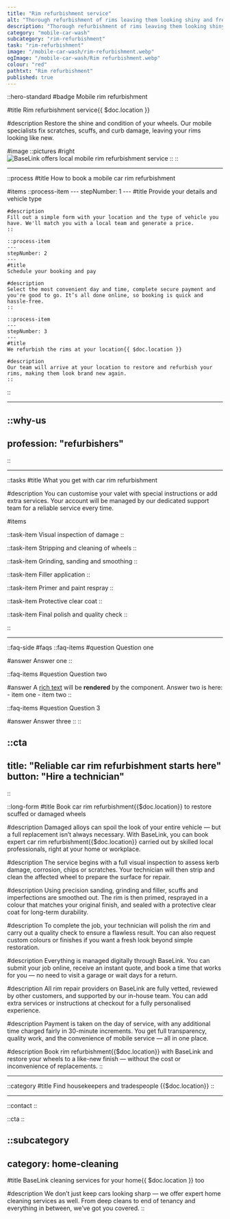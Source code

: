 ```yaml
---
title: "Rim refurbishment service"
alt: "Thorough refurbishment of rims leaving them looking shiny and fresh"
description: "Thorough refurbishment of rims leaving them looking shiny and fresh"
category: "mobile-car-wash"
subcategory: "rim-refurbishment"
task: "rim-refurbishment"
image: "/mobile-car-wash/rim-refurbishment.webp"
ogImage: "/mobile-car-wash/Rim refurbishment.webp"
colour: "red"
pathtxt: "Rim refurbishment"
published: true
---
```


::hero-standard
#badge
Mobile rim refurbishment

#title
Rim refurbishment service{{ $doc.location }}

#description
Restore the shine and condition of your wheels. Our mobile specialists fix scratches, scuffs, and curb damage, leaving your rims looking like new.

#image
    ::pictures
    #right
    ![BaseLink offers local mobile rim refurbishment service](/mobile-car-wash/rim-refurbishment.webp)
    ::
::

---

::process
#title
How to book a mobile car rim refurbishment

#items
    ::process-item
    ---
    stepNumber: 1
    ---
    #title
    Provide your details and vehicle type

    #description
    Fill out a simple form with your location and the type of vehicle you have. We'll match you with a local team and generate a price.
    ::
    
    ::process-item
    ---
    stepNumber: 2
    ---
    #title
    Schedule your booking and pay

    #description
    Select the most convenient day and time, complete secure payment and you're good to go. It’s all done online, so booking is quick and hassle-free.
    ::

    ::process-item
    ---
    stepNumber: 3
    ---
    #title
    We refurbish the rims at your location{{ $doc.location }}

    #description
    Our team will arrive at your location to restore and refurbish your rims, making them look brand new again.
    ::
::

---

::why-us
---
profession: "refurbishers"
---
::

---

::tasks
#title
What you get with car rim refurbishment

#description
You can customise your valet with special instructions or add extra services. Your account will be managed by our dedicated support team for a reliable service every time.

#items

  ::task-item
  Visual inspection of damage
  ::

  ::task-item
  Stripping and cleaning of wheels
  ::

  ::task-item
  Grinding, sanding and smoothing
  ::

  ::task-item
  Filler application
  ::

  ::task-item
  Primer and paint respray
  ::

  ::task-item
  Protective clear coat
  ::

  ::task-item
  Final polish and quality check
  ::

::

---

::faq-side
#faqs
  ::faq-items
  #question
  Question one

  #answer
  Answer one
  ::

  ::faq-items
  #question
  Question two

  #answer
  A [rich text](/services/commercial-cleaning) will be **rendered** by the component.
  Answer two is here:
    - item one
    - item two
  ::

  ::faq-items
  #question
  Question 3

  #answer
  Answer three
  ::
::

::cta
---
title: "Reliable car rim refurbishment starts here"
button: "Hire a technician"
---
::

::long-form
#title
Book car rim refurbishment{{$doc.location}} to restore scuffed or damaged wheels

#description
Damaged alloys can spoil the look of your entire vehicle — but a full replacement isn’t always necessary. With BaseLink, you can book expert car rim refurbishment{{$doc.location}} carried out by skilled local professionals, right at your home or workplace.

#description
The service begins with a full visual inspection to assess kerb damage, corrosion, chips or scratches. Your technician will then strip and clean the affected wheel to prepare the surface for repair.

#description
Using precision sanding, grinding and filler, scuffs and imperfections are smoothed out. The rim is then primed, resprayed in a colour that matches your original finish, and sealed with a protective clear coat for long-term durability.

#description
To complete the job, your technician will polish the rim and carry out a quality check to ensure a flawless result. You can also request custom colours or finishes if you want a fresh look beyond simple restoration.

#description
Everything is managed digitally through BaseLink. You can submit your job online, receive an instant quote, and book a time that works for you — no need to visit a garage or wait days for a return.

#description
All rim repair providers on BaseLink are fully vetted, reviewed by other customers, and supported by our in-house team. You can add extra services or instructions at checkout for a fully personalised experience.

#description
Payment is taken on the day of service, with any additional time charged fairly in 30-minute increments. You get full transparency, quality work, and the convenience of mobile service — all in one place.

#description
Book rim refurbishment{{$doc.location}} with BaseLink and restore your wheels to a like-new finish — without the cost or inconvenience of replacements.
::

---

::category
#title
Find housekeepers and tradespeople {{$doc.location}}
::

---

::contact
::

::cta
::

::subcategory
---
category: home-cleaning
---
#title
BaseLink cleaning services for your home{{ $doc.location }} too

#description
We don’t just keep cars looking sharp — we offer expert home cleaning services as well. From deep cleans to end of tenancy and everything in between, we’ve got you covered.
::